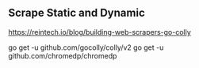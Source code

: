 ## Scrape Static and Dynamic
https://reintech.io/blog/building-web-scrapers-go-colly

go get -u github.com/gocolly/colly/v2
go get -u github.com/chromedp/chromedp

